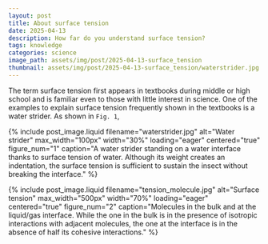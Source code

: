 ```yaml
---
layout: post
title: About surface tension
date: 2025-04-13
description: How far do you understand surface tension?
tags: knowledge
categories: science
image_path: assets/img/post/2025-04-13-surface_tension
thumbnail: assets/img/post/2025-04-13-surface_tension/waterstrider.jpg
---
```


The term surface tension first appears in textbooks during middle or high school and is familiar even to those with little interest in science. One of the examples to explain surface tension frequently shown in the textbooks is a water strider. As shown in `Fig. 1`,

{% include post_image.liquid
  filename="waterstrider.jpg"
  alt="Water strider"
  max_width="100px"
  width="30%"
  loading="eager"
  centered="true"
  figure_num="1"
  caption="A water strider standing on a water interface thanks to surface tension of water. Although its weight creates an indentation, the surface tension is sufficient to sustain the insect without breaking the interface."
%}

{% include post_image.liquid
  filename="tension_molecule.jpg"
  alt="Surface tension"
  max_width="500px"
  width="70%"
  loading="eager"
  centered="true"
  figure_num="2"
  caption="Molecules in the bulk and at the liquid/gas interface. While the one in the bulk is in the presence of isotropic interactions with adjacent molecules, the one at the interface is in the absence of half its cohesive interactions."
%}
